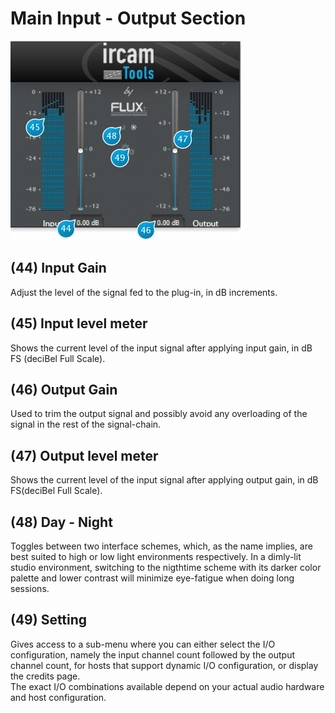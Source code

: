 # Main Input - Output Section

![](include/spat_09.jpg)

## (44) Input Gain
Adjust the level of the signal fed to the plug-in, in
dB increments.


## (45) Input level meter
Shows the current level of the input signal after applying input gain, in dB FS (deciBel Full Scale).


## (46) Output Gain
Used to trim the output signal and possibly avoid
any overloading of the signal in the rest of the signal-chain.


## (47) Output level meter
Shows the current level of the input signal after applying output gain, in dB FS(deciBel Full Scale).


## (48) Day - Night
Toggles between two interface schemes, which, as the name implies, are best suited to high or low light environments
respectively. In a dimly-lit studio environment, switching to the nigthtime scheme with its darker color palette and lower
contrast will minimize eye-fatigue when doing long sessions.


## (49) Setting
Gives access to a sub-menu where you can either select the I/O configuration, namely the input channel count followed by
the output channel count, for hosts that support dynamic I/O configuration, or display the credits page.  
The exact I/O combinations available depend on your actual audio hardware and host configuration.
